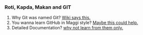 ### Roti, Kapda, Makan and GIT

1. Why Git was named Git? [Wiki says this.](https://en.wikipedia.org/wiki/Git#Naming)
2. You wanna learn GitHub in Maggi style? [Maybe this could help.](https://training.github.com/downloads/github-git-cheat-sheet.pdf)
3. Detailed Documentation? [why not learn from them only.](https://docs.github.com/get-started)

